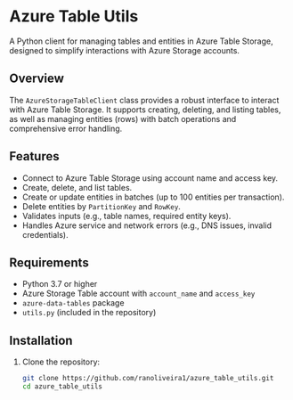 # Azure Table Utils

A Python client for managing tables and entities in Azure Table Storage, designed to simplify interactions with Azure Storage accounts.

## Overview

The `AzureStorageTableClient` class provides a robust interface to interact with Azure Table Storage. It supports creating, deleting, and listing tables, as well as managing entities (rows) with batch operations and comprehensive error handling.

## Features

- Connect to Azure Table Storage using account name and access key.
- Create, delete, and list tables.
- Create or update entities in batches (up to 100 entities per transaction).
- Delete entities by `PartitionKey` and `RowKey`.
- Validates inputs (e.g., table names, required entity keys).
- Handles Azure service and network errors (e.g., DNS issues, invalid credentials).

## Requirements

- Python 3.7 or higher
- Azure Storage Table account with `account_name` and `access_key`
- `azure-data-tables` package
- `utils.py` (included in the repository)

## Installation

1. Clone the repository:
   ```bash
   git clone https://github.com/ranoliveira1/azure_table_utils.git
   cd azure_table_utils